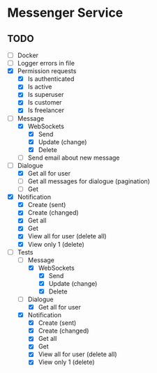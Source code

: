 # Messenger Service

## TODO

- [ ] Docker
- [ ] Logger errors in file
- [x] Permission requests
    - [x] Is authenticated
    - [x] Is active
    - [x] Is superuser
    - [x] Is customer
    - [x] Is freelancer
- [ ] Message
    - [x] WebSockets
        - [x] Send
        - [x] Update (change)
        - [x] Delete
    - [ ] Send email about new message
- [ ] Dialogue
    - [x] Get all for user
    - [ ] Get all messages for dialogue (pagination)
    - [ ] Get
- [x] Notification
    - [x] Create (sent)
    - [x] Create (changed)
    - [x] Get all
    - [x] Get
    - [x] View all for user (delete all)
    - [x] View only 1 (delete)
- [ ] Tests
    - [ ] Message
        - [x] WebSockets
            - [x] Send
            - [x] Update (change)
            - [x] Delete
    - [ ] Dialogue
      - [x] Get all for user
    - [x] Notification
        - [x] Create (sent)
        - [x] Create (changed)
        - [x] Get all
        - [x] Get
        - [x] View all for user (delete all)
        - [x] View only 1 (delete)
